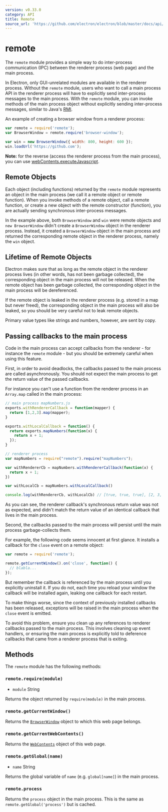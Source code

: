 ```yaml
---
version: v0.33.0
category: API
title: Remote
source_url: 'https://github.com/electron/electron/blob/master/docs/api/remote.md'
---
```


# remote

The `remote` module provides a simple way to do inter-process communication
(IPC) between the renderer process (web page) and the main process.

In Electron, only GUI-unrelated modules are available in the renderer process.
Without the `remote` module, users who want to call a main process API in
the renderer process will have to explicitly send inter-process messages
to the main process. With the `remote` module, you can invoke methods of the
main process object without explicitly sending inter-process messages, similar
to Java's [RMI](http://en.wikipedia.org/wiki/Java_remote_method_invocation).

An example of creating a browser window from a renderer process:

```javascript
var remote = require('remote');
var BrowserWindow = remote.require('browser-window');

var win = new BrowserWindow({ width: 800, height: 600 });
win.loadUrl('https://github.com');
```

**Note:** for the reverse (access the renderer process from the main process),
you can use [webContents.executeJavascript](http://electron.atom.io/docs/v0.33.0/api/web-contents#webcontentsexecutejavascriptcode-usergesture).

## Remote Objects

Each object (including functions) returned by the `remote` module represents an
object in the main process (we call it a remote object or remote function).
When you invoke methods of a remote object, call a remote function, or create
a new object with the remote constructor (function), you are actually sending
synchronous inter-process messages.

In the example above, both `BrowserWindow` and `win` were remote objects and
`new BrowserWindow` didn't create a `BrowserWindow` object in the renderer
process. Instead, it created a `BrowserWindow` object in the main process and
returned the corresponding remote object in the renderer process, namely the
`win` object.

## Lifetime of Remote Objects

Electron makes sure that as long as the remote object in the renderer process
lives (in other words, has not been garbage collected), the corresponding object
in the main process will not be released. When the remote object has been
garbage collected, the corresponding object in the main process will be
dereferenced.

If the remote object is leaked in the renderer process (e.g. stored in a map but
never freed), the corresponding object in the main process will also be leaked,
so you should be very careful not to leak remote objects.

Primary value types like strings and numbers, however, are sent by copy.

## Passing callbacks to the main process

Code in the main process can accept callbacks from the renderer - for instance
the `remote` module - but you should be extremely careful when using this
feature.

First, in order to avoid deadlocks, the callbacks passed to the main process
are called asynchronously. You should not expect the main process to
get the return value of the passed callbacks.

For instance you can't use a function from the renderer process in an
`Array.map` called in the main process:

```javascript
// main process mapNumbers.js
exports.withRendererCallback = function(mapper) {
  return [1,2,3].map(mapper);
}

exports.withLocalCallback = function() {
  return exports.mapNumbers(function(x) {
    return x + 1;
  });
}
```

```javascript
// renderer process
var mapNumbers = require("remote").require("mapNumbers");

var withRendererCb = mapNumbers.withRendererCallback(function(x) {
  return x + 1;
})

var withLocalCb = mapNumbers.withLocalCallback()

console.log(withRendererCb, withLocalCb) // [true, true, true], [2, 3, 4]
```

As you can see, the renderer callback's synchronous return value was not as
expected, and didn't match the return value of an identical callback that lives
in the main process.

Second, the callbacks passed to the main process will persist until the
main process garbage-collects them.

For example, the following code seems innocent at first glance. It installs a
callback for the `close` event on a remote object:

```javascript
var remote = require('remote');

remote.getCurrentWindow().on('close', function() {
  // blabla...
});
```

But remember the callback is referenced by the main process until you
explicitly uninstall it. If you do not, each time you reload your window the
callback will be installed again, leaking one callback for each restart.

To make things worse, since the context of previously installed callbacks has
been released, exceptions will be raised in the main process when the `close`
event is emitted.

To avoid this problem, ensure you clean up any references to renderer callbacks
passed to the main process. This involves cleaning up event handlers, or
ensuring the main process is explicitly told to deference callbacks that came
from a renderer process that is exiting.

## Methods

The `remote` module has the following methods:

### `remote.require(module)`

* `module` String

Returns the object returned by `require(module)` in the main process.

### `remote.getCurrentWindow()`

Returns the [`BrowserWindow`](http://electron.atom.io/docs/v0.33.0/api/browser-window) object to which this web page
belongs.

### `remote.getCurrentWebContents()`

Returns the [`WebContents`](http://electron.atom.io/docs/v0.33.0/api/web-contents) object of this web page.

### `remote.getGlobal(name)`

* `name` String

Returns the global variable of `name` (e.g. `global[name]`) in the main
process.

### `remote.process`

Returns the `process` object in the main process. This is the same as
`remote.getGlobal('process')` but is cached.
